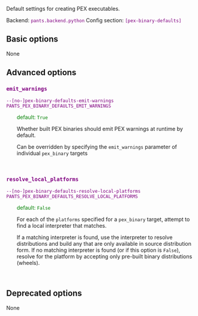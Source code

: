 
Default settings for creating PEX executables.

Backend: <span style="color: purple"><code>pants.backend.python</code></span>
Config section: <span style="color: purple"><code>[pex-binary-defaults]</code></span>

## Basic options

None

## Advanced options

<div style="color: purple">

### `emit_warnings`

  <code>--[no-]pex-binary-defaults-emit-warnings</code><br>
  <code>PANTS_PEX_BINARY_DEFAULTS_EMIT_WARNINGS</code><br>
</div>
<div style="padding-left: 2em;">
<span style="color: green">default: <code>True</code></span>

<br>

Whether built PEX binaries should emit PEX warnings at runtime by default.

Can be overridden by specifying the `emit_warnings` parameter of individual `pex_binary` targets
</div>
<br>

<div style="color: purple">

### `resolve_local_platforms`

  <code>--[no-]pex-binary-defaults-resolve-local-platforms</code><br>
  <code>PANTS_PEX_BINARY_DEFAULTS_RESOLVE_LOCAL_PLATFORMS</code><br>
</div>
<div style="padding-left: 2em;">
<span style="color: green">default: <code>False</code></span>

<br>

For each of the `platforms` specified for a `pex_binary` target, attempt to find a local interpreter that matches.

If a matching interpreter is found, use the interpreter to resolve distributions and build any that are only available in source distribution form. If no matching interpreter is found (or if this option is `False`), resolve for the platform by accepting only pre-built binary distributions (wheels).
</div>
<br>


## Deprecated options

None


